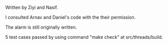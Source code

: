 Written by Ziyi and Nasif.

I consulted Arnav and Daniel's code with the their permission.

The alarm is still originally written. 

5 test cases passed by using command "make check" at src/threads/build.
